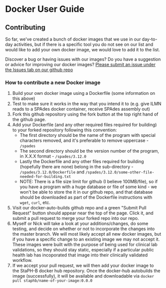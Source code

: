 # Docker User Guide

## Contributing
So far, we've created a bunch of docker images that we use in our day-to-day activities, but if there is a specific tool you do not see on our list and would like to add your own docker image, we would love to add it to the list.

Discover a bug or having issues with our images? Do you have a suggestion or advice for improving our docker images? [Please submit an issue under the Issues tab on our github repo](https://github.com/StaPH-B/docker-auto-builds/issues)

### How to contribute a new Docker image
1. Build your own docker image using a Dockerfile (some information on this above)
2. Test to make sure it works in the way that you intend it to (e.g. give ILMN reads to a SPAdes docker container, receive SPAdes assembly out)
3. Fork this github repository using the fork button at the top right hand of the github page.
4. Add your Dockerfile (and any other required files required for building) to your forked repository following this convention:
    * The first directory should be the name of the program with special characters removed, and it's preferable to remove uppercase - `/spades`
    * The second directory should be the version number of the program, in X.X.X format - `/spades/3.12.0`
    * Lastly the Dockerfile and any other files required for building (hopefully there are none) belong in the sub-directory - `/spades/3.12.0/Dockerfile` and `/spades/3.12.0/some-other-file-needed-for-building.txt`
    * NOTE: There is a file size limit for github (I believe 100MB/file), so if you have a program with a huge database or file of some kind -  we won't be able to store the it in our github repo, and that database should be downloaded as part of the Dockerfile instructions with `wget`, `curl`, etc.
5.  Visit our docker-auto-builds github repo and a green "Submit Pull Request" button should appear near the top of the page. Click it, and submit a pull request to merge your forked repo into our repo.
6. Myself or Nick will take a look at your additions/changes, do some testing, and decide on whether or not to incorporate the changes into the master branch. We will most likely accept all new docker images, but if you have a specific change to an existing image we may not accept it. These images were built with the purpose of being used for clinical lab validations, so they should stay static, especially if a particular public health lab has incoporated that image into their clinically validated workflow.
7. If we accept your pull request, we will then add your docker image to the StaPH-B docker hub repository. Once the docker-hub autobuilds the image (successfully), it will be available and downloadable via `docker pull staphb/name-of-your-image:0.0.0`

